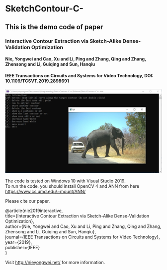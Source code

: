 # SketchContour-C-

This is the demo code of paper
---

### Interactive Contour Extraction via Sketch-Alike Dense-Validation Optimization <br>
#### Nie, Yongwei and Cao, Xu and Li, Ping and Zhang, Qing and Zhang, Zhensong and Li, Guiqing and Sun, Hanqiu <br>
#### IEEE Transactions on Circuits and Systems for Video Technology, DOI: 10.1109/TCSVT.2019.2898691  <br>


![screenshot](https://github.com/nieyongwei/SketchContour-C-/blob/master/SketchContour-C%2B%2B/screen.png)



The code is tested on Windows 10 with Visual Studio 2019.<br>
To run the code, you should install OpenCV 4 and ANN from here https://www.cs.umd.edu/~mount/ANN/<br>

Please cite our paper.

@article{nie2019interactive,<br>
  title={Interactive Contour Extraction via Sketch-Alike Dense-Validation Optimization},<br>
  author={Nie, Yongwei and Cao, Xu and Li, Ping and Zhang, Qing and Zhang, Zhensong and Li, Guiqing and Sun, Hanqiu},<br>
  journal={IEEE Transactions on Circuits and Systems for Video Technology},<br>
  year={2019},<br>
  publisher={IEEE}<br>
}<br>


Visit http://nieyongwei.net/ for more information.
